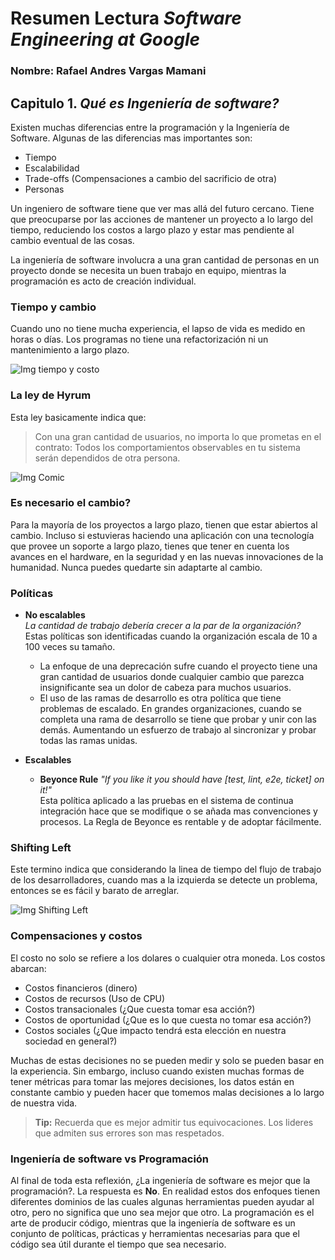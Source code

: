 # Resumen Lectura _Software Engineering at Google_
### Nombre: Rafael Andres Vargas Mamani

## Capitulo 1. _Qué es Ingeniería de software?_
Existen muchas diferencias entre la programación y la Ingeniería de Software. Algunas de las diferencias mas importantes son:
* Tiempo
* Escalabilidad
* Trade-offs (Compensaciones a cambio del sacrificio de otra)
* Personas

Un ingeniero de software tiene que ver mas allá del futuro cercano. Tiene que preocuparse por las acciones de mantener un proyecto a lo largo del tiempo, reduciendo los costos a largo plazo y estar mas pendiente al cambio eventual de las cosas.

La ingeniería de software involucra a una gran cantidad de personas en un proyecto donde se necesita un buen trabajo en equipo, mientras la programación es acto de creación individual.

### Tiempo y cambio
Cuando uno no tiene mucha experiencia, el lapso de vida es medido en horas o días. Los programas no tiene una refactorización ni un mantenimiento a largo plazo.


![Img tiempo y costo](https://www.oreilly.com/api/v2/epubs/9781492082781/files/assets/seag_0101.png)


### La ley de Hyrum
Esta ley basicamente indica que:
> Con una gran cantidad de usuarios, no importa lo que prometas en el contrato: Todos los comportamientos observables en tu sistema serán dependidos de otra persona.

![Img Comic](https://imgs.xkcd.com/comics/workflow_2x.png)


### Es necesario el cambio?
Para la mayoría de los proyectos a largo plazo, tienen que estar abiertos al cambio. Incluso si estuvieras haciendo una aplicación con una tecnología que provee un soporte a largo plazo, tienes que tener en cuenta los avances en el hardware, en la seguridad y en las nuevas innovaciones de la humanidad. Nunca puedes quedarte sin adaptarte al cambio.

### Políticas
* **No escalables**  
    _La cantidad de trabajo debería crecer a la par de la organización?_  
    Estas políticas son identificadas cuando la organización escala de 10 a 100 veces su tamaño.
    - La enfoque de una deprecación sufre cuando el proyecto tiene una gran cantidad de usuarios donde cualquier cambio que parezca insignificante sea un dolor de cabeza para muchos usuarios.
    - El uso de las ramas de desarrollo es otra política que tiene problemas de escalado.
      En grandes organizaciones, cuando se completa una rama de desarrollo se tiene que probar y unir con las demás. Aumentando un esfuerzo de trabajo al sincronizar y probar todas las ramas unidas. 
 
* **Escalables**
    - __Beyonce Rule__ 
      _"If you like it you should have [test, lint, e2e, ticket] on it!"_  
      Esta política aplicado a las pruebas en el sistema de continua integración hace que se modifique o se añada mas convenciones y procesos. La Regla de Beyonce es rentable y de adoptar fácilmente. 

### Shifting Left
Este termino indica que considerando la linea de tiempo del flujo de trabajo de los desarrolladores, cuando mas a la izquierda se detecte un problema, entonces se es fácil y barato de arreglar.

![Img Shifting Left](https://www.oreilly.com/api/v2/epubs/9781492082781/files/assets/seag_0102.png)

### Compensaciones y costos
El costo no solo se refiere a los dolares o cualquier otra moneda. Los costos abarcan:
- Costos financieros (dinero)
- Costos de recursos (Uso de CPU)
- Costos transacionales (¿Que cuesta tomar esa acción?)
- Costos de oportunidad (¿Que es lo que cuesta no tomar esa acción?)
- Costos sociales (¿Que impacto tendrá esta elección en nuestra sociedad en general?)

Muchas de estas decisiones no se pueden medir y solo se pueden basar en la experiencia. Sin embargo, incluso cuando existen muchas formas de tener métricas para tomar las mejores decisiones, los datos están en constante cambio y pueden hacer que tomemos malas decisiones a lo largo de nuestra vida.

> **Tip:** Recuerda que es mejor admitir tus equivocaciones. Los lideres que admiten sus errores son mas respetados.

### Ingeniería de software vs Programación
Al final de toda esta reflexión, ¿La ingeniería de software es mejor que la programación?.
La respuesta es **No**. En realidad estos dos enfoques tienen diferentes dominios de las cuales algunas herramientas pueden ayudar al otro, pero no significa que uno sea mejor que otro.
La programación es el arte de producir código, mientras que la ingeniería de software es un conjunto de políticas, prácticas y herramientas necesarias para que el código sea útil durante el tiempo que sea necesario.   
